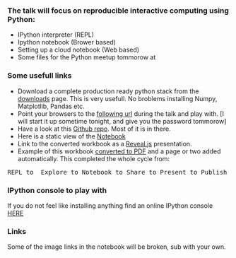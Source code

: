 
### The talk will focus on reproducible interactive computing using Python:

* IPython interpreter (REPL)
* Ipython notebook (Brower based)
* Setting up a cloud notebook (Web based)
* Some files for the Python meetup tommorow at 

### Some usefull links
* Download a complete production ready python stack from the [downloads](http://insightstack.co.za/downloads) page. This is very usefull. No broblems installing Numpy, Matplotlib, Pandas etc.
* Point your browsers to the [following url](http://95.85.29.190:8999/notebooks/python_meetup.ipynb) during the talk and play with. [I will start it up sometime tonight, and give you the password tommorow]
* Have a look at this [Github repo](http://tooblippe.github.io/zapycon2013_ipython_science/). Most of it is in there.
* Here is a static view of the [Notebook](http://htmlpreview.github.io/?https://github.com/Tooblippe/zapycon2013_ipython_science/blob/master/src/output/pycon13_ipython.html)
* Link to the converted workbook as a [Reveal.js](http://htmlpreview.github.io/?https://github.com/Tooblippe/zapycon2013_ipython_science/blob/master/src/output/pycon13_ipython.slides.html#/) presentation.
* Example of this workbook [converted to PDF](https://github.com/Tooblippe/zapycon2013_ipython_science/blob/master/src/output/pycon13_ipython_complete.pdf?raw=true) and a page or two added automatically. This completed the whole cycle from:

<pre>REPL to  Explore to Notebook to Share to Present to Publish</pre>

 

### IPython console to play with
If you do not feel like installing anything find an online IPython console [HERE](https://www.pythonanywhere.com/try-ipython/)


### Links
Some of the image links in the notebook will be broken, sub with your own.


